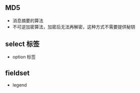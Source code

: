 #

## MD5

- 消息摘要的算法
- 不可逆加密算法，加密后无法再解密，这种方式不需要提供秘钥

## select 标签

- option 标签

## fieldset

- legend
